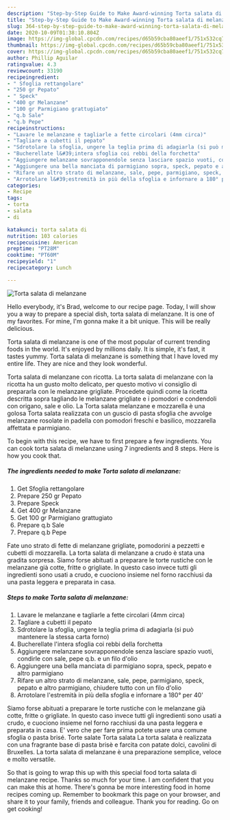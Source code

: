 ```yaml
---
description: "Step-by-Step Guide to Make Award-winning Torta salata di melanzane"
title: "Step-by-Step Guide to Make Award-winning Torta salata di melanzane"
slug: 364-step-by-step-guide-to-make-award-winning-torta-salata-di-melanzane
date: 2020-10-09T01:38:10.804Z
image: https://img-global.cpcdn.com/recipes/d65b59cba80aeef1/751x532cq70/torta-salata-di-melanzane-recipe-main-photo.jpg
thumbnail: https://img-global.cpcdn.com/recipes/d65b59cba80aeef1/751x532cq70/torta-salata-di-melanzane-recipe-main-photo.jpg
cover: https://img-global.cpcdn.com/recipes/d65b59cba80aeef1/751x532cq70/torta-salata-di-melanzane-recipe-main-photo.jpg
author: Phillip Aguilar
ratingvalue: 4.3
reviewcount: 33190
recipeingredient:
- " Sfoglia rettangolare"
- "250 gr Pepato"
- " Speck"
- "400 gr Melanzane"
- "100 gr Parmigiano grattugiato"
- "q.b Sale"
- "q.b Pepe"
recipeinstructions:
- "Lavare le melanzane e tagliarle a fette circolari (4mm circa)"
- "Tagliare a cubetti il pepato"
- "Sdrotolare la sfoglia, ungere la teglia prima di adagiarla (si può mantenere la stessa carta forno)"
- "Bucherellate l&#39;intera sfoglia coi rebbi della forchetta"
- "Aggiungere melanzane sovrapponendole senza lasciare spazio vuoti, condirle con sale, pepe q.b. e un filo d&#39;olio"
- "Aggiungere una bella manciata di parmigiano sopra, speck, pepato e altro parmigiano"
- "Rifare un altro strato di melanzane, sale, pepe, parmigiano, speck, pepato e altro parmigiano, chiudere tutto con un filo d&#39;olio"
- "Arrotolare l&#39;estremità in più della sfoglia e infornare a 180° per 40&#39;"
categories:
- Recipe
tags:
- torta
- salata
- di

katakunci: torta salata di 
nutrition: 103 calories
recipecuisine: American
preptime: "PT28M"
cooktime: "PT60M"
recipeyield: "1"
recipecategory: Lunch

---
```



![Torta salata di melanzane](https://img-global.cpcdn.com/recipes/d65b59cba80aeef1/751x532cq70/torta-salata-di-melanzane-recipe-main-photo.jpg)

Hello everybody, it's Brad, welcome to our recipe page. Today, I will show you a way to prepare a special dish, torta salata di melanzane. It is one of my favorites. For mine, I'm gonna make it a bit unique. This will be really delicious.

Torta salata di melanzane is one of the most popular of current trending foods in the world. It's enjoyed by millions daily. It is simple, it's fast, it tastes yummy. Torta salata di melanzane is something that I have loved my entire life. They are nice and they look wonderful.

Torta salata di melanzane con ricotta. La torta salata di melanzane con la ricotta ha un gusto molto delicato, per questo motivo vi consiglio di prepararla con le melanzane grigliate. Procedete quindi come la ricetta descritta sopra tagliando le melanzane grigliate e i pomodori e condendoli con origano, sale e olio. La Torta salata melanzane e mozzarella è una golosa Torta salata realizzata con un guscio di pasta sfoglia che avvolge melanzane rosolate in padella con pomodori freschi e basilico, mozzarella affettata e parmigiano.


To begin with this recipe, we have to first prepare a few ingredients. You can cook torta salata di melanzane using 7 ingredients and 8 steps. Here is how you cook that.

<!--inarticleads1-->

##### The ingredients needed to make Torta salata di melanzane:

1. Get  Sfoglia rettangolare
1. Prepare 250 gr Pepato
1. Prepare  Speck
1. Get 400 gr Melanzane
1. Get 100 gr Parmigiano grattugiato
1. Prepare q.b Sale
1. Prepare q.b Pepe


Fate uno strato di fette di melanzane grigliate, pomodorini a pezzetti e cubetti di mozzarella. La torta salata di melanzane a crudo è stata una gradita sorpresa. Siamo forse abituati a preparare le torte rustiche con le melanzane già cotte, fritte o grigliate. In questo caso invece tutti gli ingredienti sono usati a crudo, e cuociono insieme nel forno racchiusi da una pasta leggera e preparata in casa. 

<!--inarticleads2-->

##### Steps to make Torta salata di melanzane:

1. Lavare le melanzane e tagliarle a fette circolari (4mm circa)
1. Tagliare a cubetti il pepato
1. Sdrotolare la sfoglia, ungere la teglia prima di adagiarla (si può mantenere la stessa carta forno)
1. Bucherellate l&#39;intera sfoglia coi rebbi della forchetta
1. Aggiungere melanzane sovrapponendole senza lasciare spazio vuoti, condirle con sale, pepe q.b. e un filo d&#39;olio
1. Aggiungere una bella manciata di parmigiano sopra, speck, pepato e altro parmigiano
1. Rifare un altro strato di melanzane, sale, pepe, parmigiano, speck, pepato e altro parmigiano, chiudere tutto con un filo d&#39;olio
1. Arrotolare l&#39;estremità in più della sfoglia e infornare a 180° per 40&#39;


Siamo forse abituati a preparare le torte rustiche con le melanzane già cotte, fritte o grigliate. In questo caso invece tutti gli ingredienti sono usati a crudo, e cuociono insieme nel forno racchiusi da una pasta leggera e preparata in casa. E&#39; vero che per fare prima potete usare una comune sfoglia o pasta brisé. Torte salate Torta salata La torta salata è realizzata con una fragrante base di pasta brisè e farcita con patate dolci, cavolini di Bruxelles. La torta salata di melanzane è una preparazione semplice, veloce e molto versatile. 

So that is going to wrap this up with this special food torta salata di melanzane recipe. Thanks so much for your time. I am confident that you can make this at home. There's gonna be more interesting food in home recipes coming up. Remember to bookmark this page on your browser, and share it to your family, friends and colleague. Thank you for reading. Go on get cooking!
